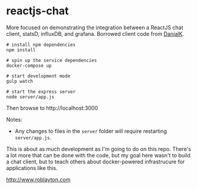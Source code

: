 # reactjs-chat

More focused on demonstrating the integration between a ReactJS chat client, statsD, influxDB, and grafana. Borrowed client code from [DanialK](https://github.com/DanialK/ReactJS-Realtime-Chat). 
 

```
# install npm dependencies
npm install

# spin up the service dependencies
docker-compose up

# start development mode
gulp watch

# start the express server
node server/app.js

```

Then browse to http://localhost:3000

Notes:
* Any changes to files in the `server` folder will require restarting `server/app.js`.

This is about as much development as I'm going to do on this repo. There's a lot more that can be done with the code, but my goal here wasn't to build a chat client, but to teach others about docker-powered infrastrucure for applications like this.

http://www.roblayton.com
